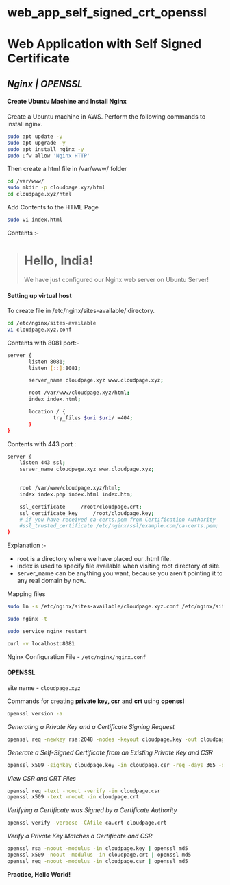 # web_app_self_signed_crt_openssl

# Web Application with Self Signed Certificate
## _Nginx | OPENSSL_

#### Create Ubuntu Machine and Install Nginx

Create a Ubuntu machine in AWS. Perform the following commands to install nginx.

```sh
sudo apt update -y
sudo apt upgrade -y
sudo apt install nginx -y
sudo ufw allow 'Nginx HTTP'
```

Then create a html file in /var/www/ folder
```sh
cd /var/www/
sudo mkdir -p cloudpage.xyz/html
cd cloudpage.xyz/html
```

Add Contents to the HTML Page
```sh
sudo vi index.html
```

Contents :-
> <h1>Hello, India!</h1>
> <p>We have just configured our Nginx web server on Ubuntu Server!</p>

#### Setting up virtual host
To create file in /etc/nginx/sites-available/ directory.

```sh
cd /etc/nginx/sites-available
vi cloudpage.xyz.conf
```

Contents with 8081 port:-

```sh
server {
       listen 8081;
       listen [::]:8081;

       server_name cloudpage.xyz www.cloudpage.xyz;

       root /var/www/cloudpage.xyz/html;
       index index.html;

       location / {
               try_files $uri $uri/ =404;
       }
}
```

Contents with 443 port :
```sh
server {
    listen 443 ssl;
    server_name cloudpage.xyz www.cloudpage.xyz;

  
    root /var/www/cloudpage.xyz/html;
    index index.php index.html index.htm;

    ssl_certificate     /root/cloudpage.crt;
    ssl_certificate_key     /root/cloudpage.key;
    # if you have received ca-certs.pem from Certification Authority
    #ssl_trusted_certificate /etc/nginx/ssl/example.com/ca-certs.pem;
}
```

Explanation :-
- root is a directory where we have placed our .html file. 
- index is used to specify file available when visiting root directory of site. 
- server_name can be anything you want, because you aren’t pointing it to any real domain by now.


Mapping files 
```sh
sudo ln -s /etc/nginx/sites-available/cloudpage.xyz.conf /etc/nginx/sites-enabled/

sudo nginx -t

sudo service nginx restart
```

```sh
curl -v localhost:8081
```

Nginx Configuration File - `/etc/nginx/nginx.conf`

#### OPENSSL
site name - `cloudpage.xyz`

Commands for creating **private key, csr** and **crt** using **openssl**

```sh
openssl version -a
```

*Generating a Private Key and a Certificate Signing Request*
```sh
openssl req -newkey rsa:2048 -nodes -keyout cloudpage.key -out cloudpage.csr -subj "/C=IN/ST=TN/L=Chennai City/O=CloudPage XYZ Company/CN=cloudpage.xyz"
```

*Generate a Self-Signed Certificate from an Existing Private Key and CSR*
```sh
openssl x509 -signkey cloudpage.key -in cloudpage.csr -req -days 365 -out cloudpage.crt -subj "/C=IN/ST=TN/L=Chennai City/O=CloudPage XYZ Company/CN=cloudpage.xyz"
```

*View CSR and CRT Files*
```sh
openssl req -text -noout -verify -in cloudpage.csr
openssl x509 -text -noout -in cloudpage.crt
```

*Verifying a Certificate was Signed by a Certificate Authority*
```sh
openssl verify -verbose -CAfile ca.crt cloudpage.crt
```

*Verify a Private Key Matches a Certificate and CSR*
```sh
openssl rsa -noout -modulus -in cloudpage.key | openssl md5
openssl x509 -noout -modulus -in cloudpage.crt | openssl md5
openssl req -noout -modulus -in cloudpage.csr | openssl md5
```


**Practice, Hello World!**
